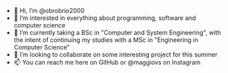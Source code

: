 - 👋 Hi, I’m @obrobrio2000
- 👀 I’m interested in everything about programming, software and computer science
- 🌱 I’m currently taking a BSc in "Computer and System Engineering", with the intent of continuing my studies with a MSc in "Engineering in Computer Science"
- 💞️ I’m looking to collaborate on some interesting project for this summer
- 📫 You can reach me here on GitHub or @maggiovs on Instagram
